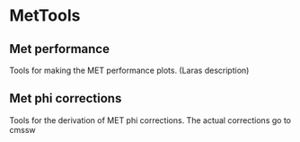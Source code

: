 # MetTools
## Met performance
  Tools for making the MET performance plots.
  (Laras description)
  ## Met phi corrections
  Tools for the derivation of MET phi corrections. 
  The actual corrections go to cmssw
